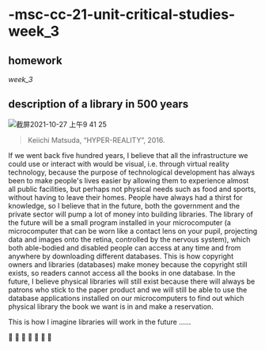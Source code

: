 # -msc-cc-21-unit-critical-studies-week_3
## homework

*week_3*

## description of a library in 500 years

![截屏2021-10-27 上午9 41 25](https://user-images.githubusercontent.com/92035097/139031275-d675ab45-8129-4c47-8b4c-c5762a70bb18.png)
> Keiichi Matsuda, “HYPER-REALITY”, 2016.

If we went back five hundred years, I believe that all the infrastructure we could use or interact with would be visual, i.e. through virtual reality technology, because the purpose of technological development has always been to make people's lives easier by allowing them to experience almost all public facilities, but perhaps not physical needs such as food and sports, without having to leave their homes. People have always had a thirst for knowledge, so I believe that in the future, both the government and the private sector will pump a lot of money into building libraries. The library of the future will be a small program installed in your
microcomputer (a microcomputer that can be worn like a contact lens on your pupil, projecting data and images onto the retina, controlled by the nervous system), which both able-bodied and disabled people can access at any time and from anywhere by downloading different databases. This is how copyright owners and libraries (databases) make money because the copyright still exists, so readers cannot access all the books in one database. In the future, I believe physical libraries will still exist because there will always be patrons who stick to the paper product and we will still be able to use the database applications installed on our microcomputers to find out which physical library the book we want is in and make a reservation.

This is how I imagine libraries will work in the future ......

:rocket: :rocket: :rocket: :rocket: :rocket: :rocket: :rocket:
